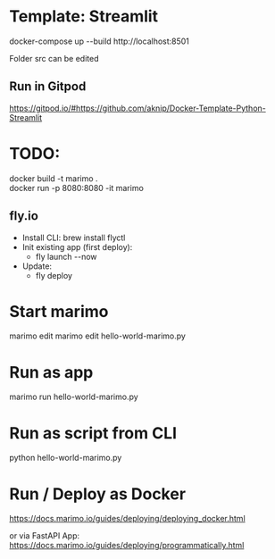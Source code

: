 # Template: Streamlit

docker-compose up --build
http://localhost:8501

Folder src can be edited 

## Run in Gitpod
https://gitpod.io/#https://github.com/aknip/Docker-Template-Python-Streamlit



# TODO:
docker build -t marimo .  
docker run -p 8080:8080 -it marimo




## fly.io
- Install CLI: brew install flyctl
- Init existing app (first deploy): 
    - fly launch --now
- Update: 
    - fly deploy


# Start marimo

marimo edit 
marimo edit hello-world-marimo.py

# Run as app
marimo run hello-world-marimo.py

# Run as script from CLI
python hello-world-marimo.py

# Run / Deploy as Docker
https://docs.marimo.io/guides/deploying/deploying_docker.html

or via FastAPI App: https://docs.marimo.io/guides/deploying/programmatically.html